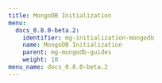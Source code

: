 ```yaml
---
title: MongoDB Initialization
menu:
  docs_0.8.0-beta.2:
    identifier: mg-initialization-mongodb
    name: MongoDB Initialization
    parent: mg-mongodb-guides
    weight: 10
menu_name: docs_0.8.0-beta.2
---
```

